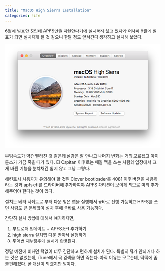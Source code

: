 ```yaml
---
title: "MacOS High Sierra Installation"
categories: life
---
```


6월에 발표한 것인데 APFS만을 지원한다기에 설치하지 않고 있다가 어차피 9월에 발표가 되면 설치하게 될 것 같으니 한달 정도 앞서간다 생각하고 설치해 보았다.

![image](/assets/images/high-sierra.png)


부팅속도가 약간 빨라진 것 같은데 실감은 잘 안나고 나머지 변화는 거의 모르겠고 아이튠스가 가끔 죽을 때가 있다. El Capitan 이후로는 매일 맥을 쓰는 사람의 입장에서 크게 바뀐 기능을 눈치채긴 쉽지 않고 그냥 그렇다. 

해킨토시 사용자가 유의해야 할 것은 Clover bootloader를 4081 이후 버전을 사용하라는 것과 apfs.efi를 드라이버에 추가하여야 APFS 파티션이 보이게 되므로 미리 추가해주어야 한다는 것이 있다.

설치는 베타 사이트로 부터 다운 받은 앱을 실행해서 곧바로 진행 가능하고 HPFS를 쓰던 사람도 큰 문제없이 설치 후에 곧바로 사용 가능하다. 

간단히 설치 방법에 대해서 얘기하자면,
1. 부트로더 업데이트 + APFS.EFI 추가하기
2. high sierra 설치앱 다운 받아서 실행하기
3. 두어번 재부팅후에 설치가 완료된다.

정말 예전에 비하면 턱없이 너무 간단하고 편하게 설치가 된다. 특별히 뭐가 안되거나 하는 것은 없었는데, iTune에서 곡 검색을 하면 죽는다. 아직 이유는 모르는데, 덕택에 좀 불편해졌다. 곧 개선이 되겠지만 말이다.


